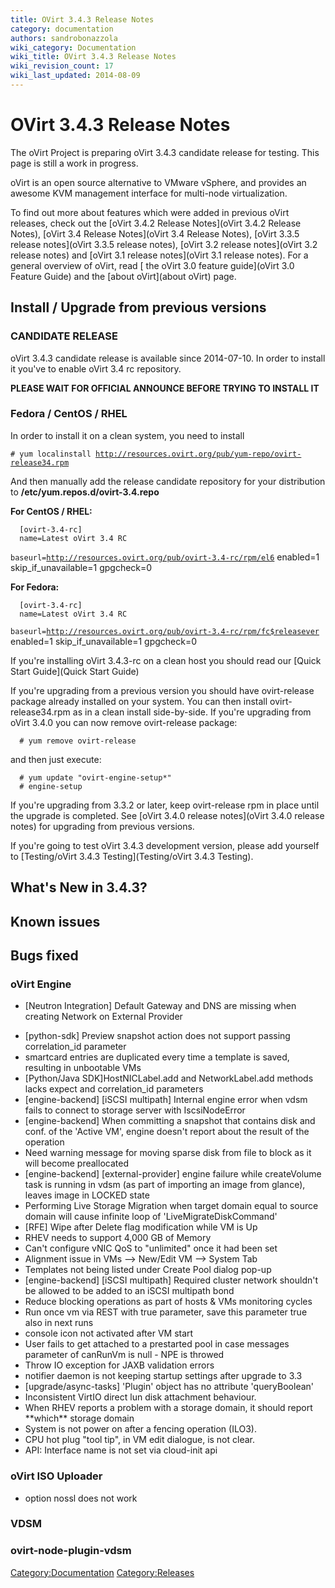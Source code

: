 ```yaml
---
title: OVirt 3.4.3 Release Notes
category: documentation
authors: sandrobonazzola
wiki_category: Documentation
wiki_title: OVirt 3.4.3 Release Notes
wiki_revision_count: 17
wiki_last_updated: 2014-08-09
---
```


# OVirt 3.4.3 Release Notes

The oVirt Project is preparing oVirt 3.4.3 candidate release for testing. This page is still a work in progress.

oVirt is an open source alternative to VMware vSphere, and provides an awesome KVM management interface for multi-node virtualization.

To find out more about features which were added in previous oVirt releases, check out the [oVirt 3.4.2 Release Notes](oVirt 3.4.2 Release Notes), [oVirt 3.4 Release Notes](oVirt 3.4 Release Notes), [oVirt 3.3.5 release notes](oVirt 3.3.5 release notes), [oVirt 3.2 release notes](oVirt 3.2 release notes) and [oVirt 3.1 release notes](oVirt 3.1 release notes). For a general overview of oVirt, read [ the oVirt 3.0 feature guide](oVirt 3.0 Feature Guide) and the [about oVirt](about oVirt) page.

## Install / Upgrade from previous versions

### CANDIDATE RELEASE

oVirt 3.4.3 candidate release is available since 2014-07-10. In order to install it you've to enable oVirt 3.4 rc repository.

**PLEASE WAIT FOR OFFICIAL ANNOUNCE BEFORE TRYING TO INSTALL IT**

### Fedora / CentOS / RHEL

In order to install it on a clean system, you need to install

`# yum localinstall `[`http://resources.ovirt.org/pub/yum-repo/ovirt-release34.rpm`](http://resources.ovirt.org/pub/yum-repo/ovirt-release34.rpm)

And then manually add the release candidate repository for your distribution to **/etc/yum.repos.d/ovirt-3.4.repo**

**For CentOS / RHEL:**

      [ovirt-3.4-rc]
      name=Latest oVirt 3.4 RC
`baseurl=`[`http://resources.ovirt.org/pub/ovirt-3.4-rc/rpm/el6`](http://resources.ovirt.org/pub/ovirt-3.4-rc/rpm/el6)
      enabled=1
      skip_if_unavailable=1
      gpgcheck=0

**For Fedora:**

      [ovirt-3.4-rc]
      name=Latest oVirt 3.4 RC
`baseurl=`[`http://resources.ovirt.org/pub/ovirt-3.4-rc/rpm/fc$releasever`](http://resources.ovirt.org/pub/ovirt-3.4-rc/rpm/fc$releasever)
      enabled=1
      skip_if_unavailable=1
      gpgcheck=0

If you're installing oVirt 3.4.3-rc on a clean host you should read our [Quick Start Guide](Quick Start Guide)

If you're upgrading from a previous version you should have ovirt-release package already installed on your system. You can then install ovirt-release34.rpm as in a clean install side-by-side. If you're upgrading from oVirt 3.4.0 you can now remove ovirt-release package:

      # yum remove ovirt-release

and then just execute:

      # yum update "ovirt-engine-setup*"
      # engine-setup

If you're upgrading from 3.3.2 or later, keep ovirt-release rpm in place until the upgrade is completed. See [oVirt 3.4.0 release notes](oVirt 3.4.0 release notes) for upgrading from previous versions.

If you're going to test oVirt 3.4.3 development version, please add yourself to [Testing/oVirt 3.4.3 Testing](Testing/oVirt 3.4.3 Testing).

## What's New in 3.4.3?

## Known issues

## Bugs fixed

### oVirt Engine

* [Neutron Integration] Default Gateway and DNS are missing when creating Network on External Provider
 - [python-sdk] Preview snapshot action does not support passing correlation_id parameter
 - smartcard entries are duplicated every time a template is saved, resulting in unbootable VMs
 - [Python/Java SDK]HostNICLabel.add and NetworkLabel.add methods lacks expect and correlation_id parameters
 - [engine-backend] [iSCSI multipath] Internal engine error when vdsm fails to connect to storage server with IscsiNodeError
 - [engine-backend] When committing a snapshot that contains disk and conf. of the 'Active VM', engine doesn't report about the result of the operation
 - Need warning message for moving sparse disk from file to block as it will become preallocated
 - [engine-backend] [external-provider] engine failure while createVolume task is running in vdsm (as part of importing an image from glance), leaves image in LOCKED state
 - Performing Live Storage Migration when target domain equal to source domain will cause infinite loop of 'LiveMigrateDiskCommand'
 - [RFE] Wipe after Delete flag modification while VM is Up
 - RHEV needs to support 4,000 GB of Memory
 - Can't configure vNIC QoS to "unlimited" once it had been set
 - Alignment issue in VMs --> New/Edit VM --> System Tab
 - Templates not being listed under Create Pool dialog pop-up
 - [engine-backend] [iSCSI multipath] Required cluster network shouldn't be allowed to be added to an iSCSI multipath bond
 - Reduce blocking operations as part of hosts & VMs monitoring cycles
 - Run once vm via REST with <pause>true</pause> parameter, save this parameter true also in next runs
 - console icon not activated after VM start
 - User fails to get attached to a prestarted pool in case messages parameter of canRunVm is null - NPE is throwed
 - Throw IO exception for JAXB validation errors
 - notifier daemon is not keeping startup settings after upgrade to 3.3
 - [upgrade/async-tasks] 'Plugin' object has no attribute 'queryBoolean'
 - Inconsistent VirtIO direct lun disk attachment behaviour.
 - When RHEV reports a problem with a storage domain, it should report \*\*which\*\* storage domain
 - System is not power on after a fencing operation (ILO3).
 - CPU hot plug "tool tip", in VM edit dialogue, is not clear.
 - API: Interface name is not set via cloud-init api

### oVirt ISO Uploader

* option nossl does not work

### VDSM

### ovirt-node-plugin-vdsm

<Category:Documentation> <Category:Releases>
